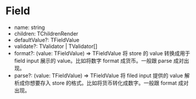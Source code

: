 # Field

- name: string
- children: TChildrenRender<IFieldInnerProps>
- defaultValue?: TFieldValue
- validate?: TValidator | TValidator[]
- format?: (value: TFieldValue) => TFieldValue
  将 store 的 value 转换成用于 field input 展示的 value。比如将数字 format 成货币。一般跟 parse 成对出现。
- parse?: (value: TFieldValue) => TFieldValue
  将 filed input 提供的 value 解析成你想要存入 store 的格式。比如将货币转化成数字。一般跟 format 成对出现。
